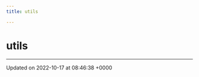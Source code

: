 ```yaml
---
title: utils

---
```


# utils








-------------------------------

Updated on 2022-10-17 at 08:46:38 +0000